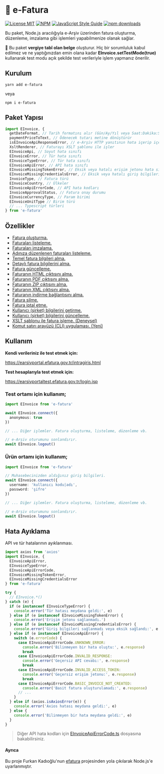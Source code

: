 # 🧾 e-Fatura

[![License MIT](https://img.shields.io/badge/licence-MIT-blue.svg)](https://github.com/bilaleren/e-fatura/blob/master/LICENCE)
[![NPM](https://img.shields.io/npm/v/e-fatura.svg)](https://www.npmjs.com/package/e-fatura)
[![JavaScript Style Guide](https://img.shields.io/badge/code_style-standard-brightgreen.svg)](https://standardjs.com)
[![npm downloads](https://img.shields.io/npm/dt/e-fatura.svg)](#kurulum)

Bu paket, Node.js aracılığıyla e-Arşiv üzerinden fatura oluşturma, düzenleme, imzalama gibi işlemleri yapabilmenize olanak sağlar.

🚨 Bu paket **vergiye tabî olan belge** oluşturur. Hiç bir sorumluluk kabul edilmez ve ne yaptığınızdan emin olana kadar **EInvoice.setTestMode(true)** kullanarak test modu açık şekilde test verileriyle işlem yapmanız önerilir.

## Kurulum

```shell
yarn add e-fatura
```

veya

```shell
npm i e-fatura
```

## Paket Yapısı

```typescript
import EInvoice, {
  getDateFormat, // Tarih formatını alır (Gün/Ay/Yıl veya Saat:Dakika:Saniye)
  paymentPriceToText, // Ödenecek tutarı metine dönüştürür
  isEInvoiceApiResponseError, // e-Arşiv HTTP yanıtının hata içerip içermediğini kontrol eder
  XsltRenderer, // Faturayı XSLT şablonu ile işler
  EInvoiceApi, // Soyut hata sınıfı
  EInvoiceError, // Tür hata sınıfı
  EInvoiceTypeError, // Tür hata sınıfı
  EInvoiceApiError, // API hata sınıfı
  EInvoiceMissingTokenError, // Eksik veya hatalı erişim jetonu hata sınıfı
  EInvoiceMissingCredentialsError, // Eksik veya hatalı giriş bilgileri hata sınıfı
  InvoiceType, // Fatura türü
  EInvoiceCountry, // Ülkeler
  EInvoiceApiErrorCode, // API hata kodları
  InvoiceApprovalStatus, // Fatura onay durumu
  EInvoiceCurrencyType, // Param birimi
  EInvoiceUnitType // Birim türü
  // ... Typescript türleri
} from 'e-fatura'
```

## Özellikler

- [Fatura oluşturma.](docs/CREATE_DRAFT_INVOICE.md)
- [Faturaları listeleme.](docs/GET_BASIC_INVOICES.md)
- [Faturaları imzalama.](docs/SIGN_INVOICES.md)
- [Adınıza düzenlenen faturaları listeleme.](docs/GET_BASIC_INVOICES_ISSUED_TO_ME.md)
- [Temel fatura bilgileri alma.](docs/FIND_BASIC_INVOICE.md)
- [Detaylı fatura bilgilerini alma.](docs/GET_INVOICE.md)
- [Fatura güncelleme.](docs/UPDATE_DRAFT_INVOICE.md)
- [Faturanın HTML çıktısını alma.](docs/GET_INVOICE_HTML.md)
- [Faturanın PDF çıktısını alma.](docs/GET_INVOICE_PDF.md)
- [Faturanın ZIP çıktısını alma.](docs/GET_INVOICE_ZIP.md)
- [Faturanın XML çıktısını alma.](docs/GET_INVOICE_XML.md)
- [Faturanın indirme bağlantısını alma.](docs/GET_INVOICE_DOWNLOAD_URL.md)
- [Fatura silme.](docs/DELETE_DRAFT_INVOICE.md)
- [Fatura iptal etme.](docs/CREATE_CANCEL_REQUEST_FOR_INVOICE.md)
- [Kullanıcı (şirket) bilgilerini getirme.](docs/GET_USER_INFORMATION.md)
- [Kullanıcı (şirket) bilgilerini güncelleme.](docs/UPDATE_USER_INFORMATION.md)
- [XSLT şablonu ile fatura işleme. (Deneysel)](docs/INVOICE_XSLT_RENDERER.md)
- [Komut satırı arayüzü (CLI) uygulaması. (Yeni)](https://github.com/bilaleren/e-fatura/blob/master/packages/e-fatura-cli/README.md)

## Kullanım

**Kendi verileriniz ile test etmek için:**

https://earsivportal.efatura.gov.tr/intragiris.html

**Test hesaplarıyla test etmek için:**

https://earsivportaltest.efatura.gov.tr/login.jsp

### Test ortamı için kullanım;

```typescript
import EInvoice from 'e-fatura'

await EInvoice.connect({
  anonymous: true
})

// ... Diğer işlemler. Fatura oluşturma, listeleme, düzenleme vb.

// e-Arşiv oturumunu sonlandırır.
await EInvoice.logout()
```

### Ürün ortamı için kullanım;

```typescript
import EInvoice from 'e-fatura'

// Muhasebecinizden aldığınız giriş bilgileri.
await EInvoice.connect({
  username: 'kullanıcı kodu|adı',
  password: 'şifre'
})

// ... Diğer işlemler. Fatura oluşturma, listeleme, düzenleme vb.

// e-Arşiv oturumunu sonlandırır.
await EInvoice.logout()
```

## Hata Ayıklama

API ve tür hatalarının ayıklanması.

```typescript
import axios from 'axios'
import EInvoice, {
  EInvoiceApiError,
  EInvoiceTypeError,
  EInvoiceApiErrorCode,
  EInvoiceMissingTokenError,
  EInvoiceMissingCredentialsError
} from 'e-fatura'

try {
  // EInvoice.*()
} catch (e) {
  if (e instanceof EInvoiceTypeError) {
    console.error('Tür hatası meydana geldi:', e)
  } else if (e instanceof EInvoiceMissingTokenError) {
    console.error('Erişim jetonu sağlanmadı.')
  } else if (e instanceof EInvoiceMissingCredentialsError) {
    console.error('Giriş bilgileri sağlanmadı veya eksik sağlandı:', e.credentials)
  } else if (e instanceof EInvoiceApiError) {
    switch (e.errorCode) {
      case EInvoiceApiErrorCode.UNKNOWN_ERROR:
        console.error('Bilinmeyen bir hata oluştu:', e.response)
        break
      case EInvoiceApiErrorCode.INVALID_RESPONSE:
        console.error('Geçersiz API cevabı:', e.response)
        break
      case EInvoiceApiErrorCode.INVALID_ACCESS_TOKEN:
        console.error('Geçersiz erişim jetonu:', e.response)
        break
      case EInvoiceApiErrorCode.BASIC_INVOICE_NOT_CREATED:
        console.error('Basit fatura oluşturulamadı:', e.response)
      // ...
    }
  } else if (axios.isAxiosError(e)) {
    console.error('Axios hatası meydana geldi:', e)
  } else {
    console.error('Bilinmeyen bir hata meydana geldi:', e)
  }
}
```

> Diğer API hata kodları için [EInvoiceApiErrorCode.ts](https://github.com/bilaleren/e-fatura/blob/master/packages/e-fatura/src/enums/EInvoiceApiErrorCode.ts) dosyasına bakabilirsiniz.

#### Ayrıca

Bu proje Furkan Kadıoğlu'nun [efatura](https://github.com/furkankadioglu/efatura) projesinden yola çıkılarak Node.js'e uyarlanmıştır.
